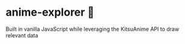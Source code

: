 # anime-explorer 👾
Built in vanilla JavaScript while leveraging the KitsuAnime API to draw relevant data
